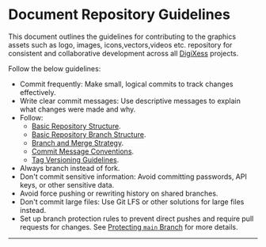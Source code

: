 # Document Repository Guidelines

This document outlines the guidelines for contributing to the graphics assets such as logo, images, icons,vectors,videos etc. repository for consistent and collaborative development across all [DigiXess][digixess] projects.

Follow the below guidelines:

- Commit frequently: Make small, logical commits to track changes effectively.
- Write clear commit messages: Use descriptive messages to explain what changes were made and why.
- Follow:
    - [Basic Repository Structure][repo-basic-structure].
    - [Basic Repository Branch Structure][basic-repo-branch-structure].
    - [Branch and Merge Strategy][branch-merge-strategy].
    - [Commit Message Conventions][commit-message-conventions].
    - [Tag Versioning Guidelines][tag-versioning-guidelines].
- Always branch instead of fork.
- Don't commit sensitive information: Avoid committing passwords, API keys, or other sensitive data.
- Avoid force pushing or rewriting history on shared branches.
- Don't commit large files: Use Git LFS or other solutions for large files instead.
- Set up branch protection rules to prevent direct pushes and require pull requests for changes. See [Protecting `main` Branch](/common/protecting-main-branch.md "Protecting `main`") for more details.

---

[repo-basic-structure]: /common/repo-basic-structure.md "Basic Repository Structure"
[basic-repo-branch-structure]: /graphic-assets/basic-repo-branch-structure.md "Basic Repository Branch Structure"
[branch-merge-strategy]:/graphic-assets/branch-merge-strategy.md "Branch and Merge Strategy"
[commit-message-conventions]: /graphic-assets/commit-message-conventions.md "Commit Message Conventions"
[tag-versioning-guidelines]: /graphic-assets/tag-versioning-guidelines.md "Tag Versioning Guidelines"
[digixess]: https://www.digixess.com "Digital Solutions(Apps & Marketing) Agency"
